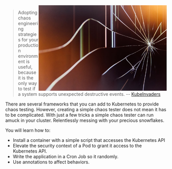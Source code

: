 <img align="right" alt="Credit: Photo by Jilbert Ebrahimi on Unsplash" title="Credit: Photo by Jilbert Ebrahimi on Unsplash" src="./assets/ivan-vranic-j9-2LIZ2_Rc-unsplash.jpg" width=400>

> Adopting chaos engineering strategies for your production environment is useful, because it is the only way to test if a system supports unexpected destructive events. -- [KubeInvaders](https://kubernetes.io/blog/2020/01/22/kubeinvaders-gamified-chaos-engineering-tool-for-kubernetes)

There are several frameworks that you can add to Kubernetes to provide chaos testing. However, creating a simple chaos tester does not mean it has to be complicated. With just a few tricks a simple chaos tester can run amuck in your cluster. Relentlessly messing with your precious snowflakes.

You will learn how to:

- Install a container with a simple script that accesses the Kubernetes API
- Elevate the security context of a Pod to grant it access to the Kubernetes API.
- Write the application in a Cron Job so it randomly.
- Use annotations to affect behaviors.

